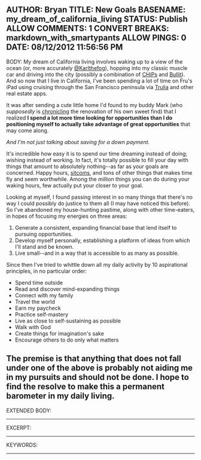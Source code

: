AUTHOR: Bryan
TITLE: New Goals
BASENAME: my_dream_of_california_living
STATUS: Publish
ALLOW COMMENTS: 1
CONVERT BREAKS: markdown_with_smartypants
ALLOW PINGS: 0
DATE: 08/12/2012 11:56:56 PM
-----
BODY:
My dream of California living involves waking up to a view of the ocean (or, more accurately [@Karlthefog](https://twitter.com/KarlTheFog/)), hopping into my classic muscle car and driving into the city (possibly a combination of [CHiPs](http://en.wikipedia.org/wiki/CHiPs) and [Bullit](http://www.youtube.com/watch?v=ZeRwYKi3nws)). And so now that I live in California, I've been spending a lot of time on Fru's iPad using cruising through the San Francisco peninsula via [Trulia](http://www.trulia.com/) and other real estate apps.

It was after sending a cute little home I'd found to my buddy Mark (who *supposedly* is [chronicling](http://castellinoresidence.com/) the renovation of his own sweet find) that I realized **I spend a lot more time looking for opportunities than I do positioning myself to actually take advantage of great opportunities** that may come along. 

*And I'm not just talking about saving for a down payment.*

It's incredible how easy it is to spend our time dreaming instead of doing; wishing instead of working. In fact, it's totally possible to fill your day with things that amount to absolutely nothing--as far as your goals are concerned. Happy hours, [sitcoms](http://blip.tv/web2expo/web-2-0-expo-sf-2008-clay-shirky-862384), and tons of other things that makes time fly and seem worthwhile. Among the million things you can do during your waking hours, few actually put your closer to your goal.

Looking at myself, I found passing interest in so many things that there's no way I could possibly do justice to them all (I may have noticed this before). So I've abandoned my house-hunting pastime, along with other time-eaters, in hopes of focusing my energies on three areas:

1. Generate a consistent, expanding financial base that lend itself to pursuing opportunities.
2. Develop myself personally, establishing a platform of ideas from which I'll stand and be known.
3. Live small--and in a way that is accessible to as many as possible. 

Since then I've tried to whittle down all my daily activity by 10 aspirational principles, in no particular order:

* Spend time outside
* Read and discover mind-expanding things
* Connect with my family
* Travel the world
* Earn my paycheck
* Practice self-mastery
* Live as close to self-sustaining as possible
* Walk with God
* Create things for imagination's sake
* Encourage others to do only what matters

The premise is that anything that does not fall under one of the above is probably not aiding me in my pursuits and should not be done. I hope to find the resolve to make this a permanent barometer in my daily living.
-----
EXTENDED BODY:

-----
EXCERPT:

-----
KEYWORDS:

-----


